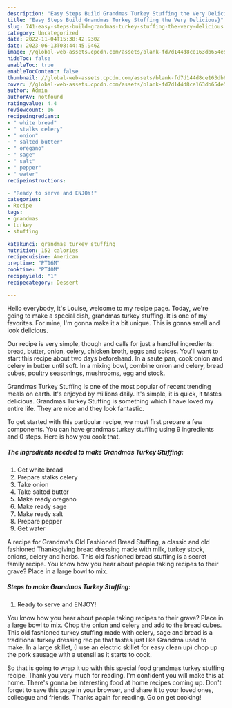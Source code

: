 ```yaml
---
description: "Easy Steps Build Grandmas Turkey Stuffing the Very Delicious}"
title: "Easy Steps Build Grandmas Turkey Stuffing the Very Delicious}"
slug: 741-easy-steps-build-grandmas-turkey-stuffing-the-very-delicious
category: Uncategorized
date: 2022-11-04T15:38:42.930Z
date: 2023-06-13T08:44:45.946Z
image: //global-web-assets.cpcdn.com/assets/blank-fd7d144d8ce163db654e5a02c40b08a2775adb7897d16e4062681dc7e1b2800f.png
hideToc: false
enableToc: true
enableTocContent: false
thumbnail: //global-web-assets.cpcdn.com/assets/blank-fd7d144d8ce163db654e5a02c40b08a2775adb7897d16e4062681dc7e1b2800f.png
cover: //global-web-assets.cpcdn.com/assets/blank-fd7d144d8ce163db654e5a02c40b08a2775adb7897d16e4062681dc7e1b2800f.png
author: Admin
authorAv: notfound
ratingvalue: 4.4
reviewcount: 16
recipeingredient:
- " white bread"
- " stalks celery"
- " onion"
- " salted butter"
- " oregano"
- " sage"
- " salt"
- " pepper"
- " water"
recipeinstructions:

- "Ready to serve and ENJOY!"
categories:
- Recipe
tags:
- grandmas
- turkey
- stuffing

katakunci: grandmas turkey stuffing 
nutrition: 152 calories
recipecuisine: American
preptime: "PT16M"
cooktime: "PT40M"
recipeyield: "1"
recipecategory: Dessert

---
```



Hello everybody, it's Louise, welcome to my recipe page. Today, we're going to make a special dish, grandmas turkey stuffing. It is one of my favorites. For mine, I'm gonna make it a bit unique. This is gonna smell and look delicious.

Our recipe is very simple, though and calls for just a handful ingredients: bread, butter, onion, celery, chicken broth, eggs and spices. You&#39;ll want to start this recipe about two days beforehand. In a saute pan, cook onion and celery in butter until soft. In a mixing bowl, combine onion and celery, bread cubes, poultry seasonings, mushrooms, egg and stock.

Grandmas Turkey Stuffing is one of the most popular of recent trending meals on earth. It's enjoyed by millions daily. It's simple, it is quick, it tastes delicious. Grandmas Turkey Stuffing is something which I have loved my entire life. They are nice and they look fantastic.


To get started with this particular recipe, we must first prepare a few components. You can have grandmas turkey stuffing using 9 ingredients and 0 steps. Here is how you cook that.

<!--inarticleads1-->

##### The ingredients needed to make Grandmas Turkey Stuffing:

1. Get  white bread
1. Prepare  stalks celery
1. Take  onion
1. Take  salted butter
1. Make ready  oregano
1. Make ready  sage
1. Make ready  salt
1. Prepare  pepper
1. Get  water


A recipe for Grandma&#39;s Old Fashioned Bread Stuffing, a classic and old fashioned Thanksgiving bread dressing made with milk, turkey stock, onions, celery and herbs. This old fashioned bread stuffing is a secret family recipe. You know how you hear about people taking recipes to their grave? Place in a large bowl to mix. 

<!--inarticleads2-->

##### Steps to make Grandmas Turkey Stuffing:


1. Ready to serve and ENJOY!

You know how you hear about people taking recipes to their grave? Place in a large bowl to mix. Chop the onion and celery and add to the bread cubes. This old fashioned turkey stuffing made with celery, sage and bread is a traditional turkey dressing recipe that tastes just like Grandma used to make. In a large skillet, (I use an electric skillet for easy clean up) chop up the pork sausage with a utensil as it starts to cook. 

So that is going to wrap it up with this special food grandmas turkey stuffing recipe. Thank you very much for reading. I'm confident you will make this at home. There's gonna be interesting food at home recipes coming up. Don't forget to save this page in your browser, and share it to your loved ones, colleague and friends. Thanks again for reading. Go on get cooking!
